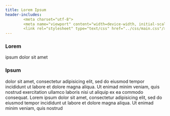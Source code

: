 ```yaml
---
title: Lorem Ipsum
header-includes:
        <meta charset="utf-8">
        <meta name="viewport" content="width=device-width, initial-scale=1">
        <link rel="stylesheet" type="text/css" href="../css/main.css"/>
---
```


### Lorem
ipsum dolor sit amet

### Ipsum
dolor sit amet, consectetur adipisicing elit, sed do eiusmod tempor incididunt ut labore et dolore magna aliqua. Ut enimad minim veniam, quis nostrud exercitation ullamco laboris nisi ut aliquip ex ea commodo consequat. Lorem ipsum dolor sit amet, consectetur adipisicing elit, sed do eiusmod tempor incididunt ut labore et dolore magna aliqua. Ut enimad minim veniam, quis nostrud
